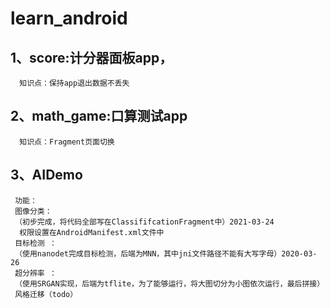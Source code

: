 # learn_android
## 1、score:计分器面板app，
      知识点：保持app退出数据不丢失
      
## 2、math_game:口算测试app
      知识点：Fragment页面切换

## 3、AIDemo
     功能：
     图像分类：
     （初步完成，将代码全部写在ClassififcationFragment中）2021-03-24
      权限设置在AndroidManifest.xml文件中
     目标检测 ：
     （使用nanodet完成目标检测，后端为MNN，其中jni文件路径不能有大写字母）2020-03-26
     超分辨率 ：
     （使用SRGAN实现，后端为tflite，为了能够运行，将大图切分为小图依次运行，最后拼接）
     风格迁移（todo）